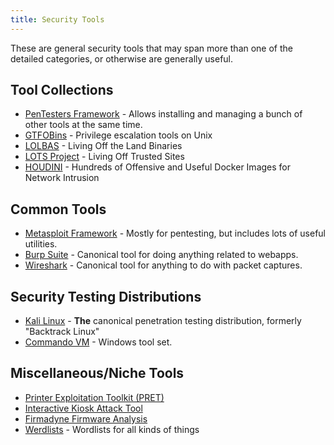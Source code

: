 ```yaml
---
title: Security Tools
---
```


These are general security tools that may span more than one of the detailed
categories, or otherwise are generally useful.

## Tool Collections ##

* [PenTesters Framework](https://github.com/trustedsec/ptf) - Allows installing
  and managing a bunch of other tools at the same time.
* [GTFOBins](https://gtfobins.github.io/) - Privilege escalation tools on Unix
* [LOLBAS](https://lolbas-project.github.io/) - Living Off the Land Binaries
* [LOTS Project](https://lots-project.com/) - Living Off Trusted Sites
* [HOUDINI](https://github.com/cybersecsi/HOUDINI) - Hundreds of Offensive and
  Useful Docker Images for Network Intrusion

## Common Tools ##

* [Metasploit Framework](https://www.metasploit.com/) - Mostly for pentesting,
  but includes lots of useful utilities.
* [Burp Suite](https://portswigger.net/burp/) - Canonical tool for doing
  anything related to webapps.
* [Wireshark](https://www.wireshark.org) - Canonical tool for anything to do
  with packet captures.

## Security Testing Distributions ##

* [Kali Linux](https://www.kali.org/) - **The** canonical penetration testing
  distribution, formerly "Backtrack Linux"
* [Commando VM](https://www.fireeye.com/blog/threat-research/2019/03/commando-vm-windows-offensive-distribution.html) - Windows tool set.

## Miscellaneous/Niche Tools ##

* [Printer Exploitation Toolkit (PRET)](https://github.com/RUB-NDS/PRET)
* [Interactive Kiosk Attack Tool](http://www.ikat.kronicd.net/)
* [Firmadyne Firmware Analysis](https://github.com/firmadyne/firmadyne)
* [Werdlists](https://github.com/decal/werdlists) - Wordlists for all kinds of
  things
